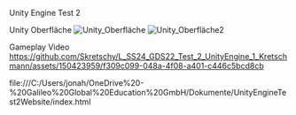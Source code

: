 Unity Engine Test 2

Unity Oberfläche
![Unity_Oberfläche](https://github.com/Skretschy/L_SS24_GDS22_Test_2_UnityEngine_1_Kretschmann/assets/150423959/54fbced2-a66c-4c12-afae-9f6be8518c9d)
![Unity_Oberfläche2](https://github.com/Skretschy/L_SS24_GDS22_Test_2_UnityEngine_1_Kretschmann/assets/150423959/289e76e9-c50e-4896-879b-ce83ddad5004)

Gameplay Video
https://github.com/Skretschy/L_SS24_GDS22_Test_2_UnityEngine_1_Kretschmann/assets/150423959/f309c099-048a-4f08-a401-c446c5bcd8cb

file:///C:/Users/jonah/OneDrive%20-%20Galileo%20Global%20Education%20GmbH/Dokumente/UnityEngineTest2Website/index.html
